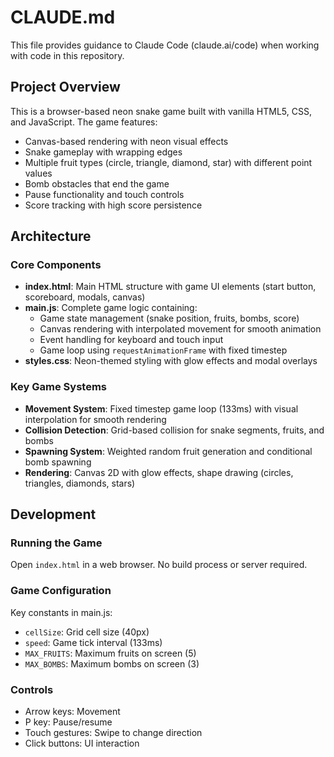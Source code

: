 # CLAUDE.md

This file provides guidance to Claude Code (claude.ai/code) when working with code in this repository.

## Project Overview

This is a browser-based neon snake game built with vanilla HTML5, CSS, and JavaScript. The game features:

- Canvas-based rendering with neon visual effects
- Snake gameplay with wrapping edges
- Multiple fruit types (circle, triangle, diamond, star) with different point values
- Bomb obstacles that end the game
- Pause functionality and touch controls
- Score tracking with high score persistence

## Architecture

### Core Components

- **index.html**: Main HTML structure with game UI elements (start button, scoreboard, modals, canvas)
- **main.js**: Complete game logic containing:
  - Game state management (snake position, fruits, bombs, score)
  - Canvas rendering with interpolated movement for smooth animation
  - Event handling for keyboard and touch input
  - Game loop using `requestAnimationFrame` with fixed timestep
- **styles.css**: Neon-themed styling with glow effects and modal overlays

### Key Game Systems

- **Movement System**: Fixed timestep game loop (133ms) with visual interpolation for smooth rendering
- **Collision Detection**: Grid-based collision for snake segments, fruits, and bombs
- **Spawning System**: Weighted random fruit generation and conditional bomb spawning
- **Rendering**: Canvas 2D with glow effects, shape drawing (circles, triangles, diamonds, stars)

## Development

### Running the Game

Open `index.html` in a web browser. No build process or server required.

### Game Configuration

Key constants in main.js:
- `cellSize`: Grid cell size (40px)
- `speed`: Game tick interval (133ms)
- `MAX_FRUITS`: Maximum fruits on screen (5)
- `MAX_BOMBS`: Maximum bombs on screen (3)

### Controls

- Arrow keys: Movement
- P key: Pause/resume
- Touch gestures: Swipe to change direction
- Click buttons: UI interaction